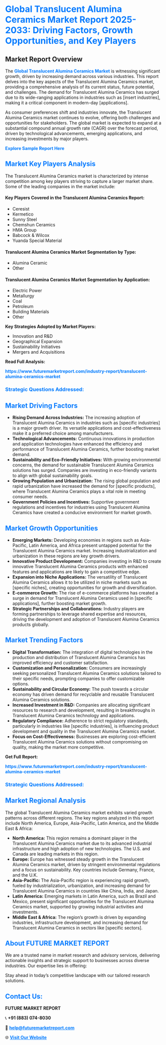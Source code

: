 <h1 style="color: #007BFF;">Global Translucent Alumina Ceramics Market Report 2025-2033: Driving Factors, Growth Opportunities, and Key Players</h1>

<section id="overview">
<h2>Market Report Overview</h2>
<p>The <a href="https://www.futuremarketreport.com/industry-report/translucent-alumina-ceramics-market" style="color: #007BFF; text-decoration: none;"><strong>Global Translucent Alumina Ceramics Market</strong></a> is witnessing significant growth, driven by increasing demand across various industries. This report delves into the key aspects of the Translucent Alumina Ceramics market, providing a comprehensive analysis of its current status, future potential, and challenges. The demand for Translucent Alumina Ceramics has surged due to its wide-ranging applications in industries such as [insert industries], making it a critical component in modern-day [applications].</p>
<p>As consumer preferences shift and industries innovate, the Translucent Alumina Ceramics market continues to evolve, offering both challenges and opportunities for stakeholders. The global market is expected to expand at a substantial compound annual growth rate (CAGR) over the forecast period, driven by technological advancements, emerging applications, and increasing investments by major players.</p>
</section>

<section id="overview">
<p><a href="https://www.futuremarketreport.com/request-sample/reportId=34958" style="color: #007BFF; text-decoration: none;"><strong>Explore Sample Report Here</strong></a></p>
</section>

<section id="key-players">
<h2 style="color: #007BFF;">Market Key Players Analysis</h2>
<p>The Translucent Alumina Ceramics market is characterized by intense competition among key players striving to capture a larger market share. Some of the leading companies in the market include:</p>
<h4>Key Players Covered in the Translucent Alumina Ceramics Report:</h4>
<ul><li>Ceresist</li><li>Kermetico</li><li>Sunny Steel</li><li>Chemshun Ceramics</li><li>HMA Group</li><li>Babcock &amp; Wilcox</li><li>Yuanda Special Material</li></ul>
<h4>Translucent Alumina Ceramics Market Segmentation by Type:</h4>
<ul><li>Alumina Ceramic</li><li>Other</li></ul>

<h4>Translucent Alumina Ceramics Market Segmentation by Application:</h4>
<ul><li>Electric Power</li><li>Metallurgy</li><li>Coal</li><li>Petroleum</li><li>Building Materials</li><li>Other</li></ul>
<p><strong>Key Strategies Adopted by Market Players:</strong></p>
<ul>
<li>Innovation and R&D</li>
<li>Geographical Expansion</li>
<li>Sustainability Initiatives</li>
<li>Mergers and Acquisitions</li>
</ul>
</section>

<section>
<p><strong>Read Full Analysis: </strong></p><a href="https://www.futuremarketreport.com/industry-report/translucent-alumina-ceramics-market" style="color: #007BFF; text-decoration: none;"><strong>https://www.futuremarketreport.com/industry-report/translucent-alumina-ceramics-market</strong></a>
<h3 style="color: #007BFF;">Strategic Questions Addressed:</h3>
</section>

<section id="driving-factors">
<h2 style="color: #007BFF;">Market Driving Factors</h2>
<ul>
<li><strong>Rising Demand Across Industries:</strong> The increasing adoption of Translucent Alumina Ceramics in industries such as [specific industries] is a major growth driver. Its versatile applications and cost-effectiveness make it a preferred choice among manufacturers.</li>
<li><strong>Technological Advancements:</strong> Continuous innovations in production and application technologies have enhanced the efficiency and performance of Translucent Alumina Ceramics, further boosting market demand.</li>
<li><strong>Sustainability and Eco-Friendly Initiatives:</strong> With growing environmental concerns, the demand for sustainable Translucent Alumina Ceramics solutions has surged. Companies are investing in eco-friendly variants to align with global sustainability goals.</li>
<li><strong>Growing Population and Urbanization:</strong> The rising global population and rapid urbanization have increased the demand for [specific products], where Translucent Alumina Ceramics plays a vital role in meeting consumer needs.</li>
<li><strong>Government Policies and Incentives:</strong> Supportive government regulations and incentives for industries using Translucent Alumina Ceramics have created a conducive environment for market growth.</li>
</ul>
</section>

<section id="growth-opportunities">
<h2 style="color: #007BFF;">Market Growth Opportunities</h2>
<ul>
<li><strong>Emerging Markets:</strong> Developing economies in regions such as Asia-Pacific, Latin America, and Africa present untapped potential for the Translucent Alumina Ceramics market. Increasing industrialization and urbanization in these regions are key growth drivers.</li>
<li><strong>Innovative Product Development:</strong> Companies investing in R&D to create innovative Translucent Alumina Ceramics products with enhanced features and applications are likely to gain a competitive edge.</li>
<li><strong>Expansion into Niche Applications:</strong> The versatility of Translucent Alumina Ceramics allows it to be utilized in niche markets such as [specific niches], creating opportunities for growth and diversification.</li>
<li><strong>E-commerce Growth:</strong> The rise of e-commerce platforms has created a surge in demand for Translucent Alumina Ceramics used in [specific applications], further boosting market growth.</li>
<li><strong>Strategic Partnerships and Collaborations:</strong> Industry players are forming partnerships to leverage shared expertise and resources, driving the development and adoption of Translucent Alumina Ceramics products globally.</li>
</ul>
</section>

<section id="trending-factors">
<h2 style="color: #007BFF;">Market Trending Factors</h2>
<ul>
<li><strong>Digital Transformation:</strong> The integration of digital technologies in the production and distribution of Translucent Alumina Ceramics has improved efficiency and customer satisfaction.</li>
<li><strong>Customization and Personalization:</strong> Consumers are increasingly seeking personalized Translucent Alumina Ceramics solutions tailored to their specific needs, prompting companies to offer customizable options.</li>
<li><strong>Sustainability and Circular Economy:</strong> The push towards a circular economy has driven demand for recyclable and reusable Translucent Alumina Ceramics solutions.</li>
<li><strong>Increased Investment in R&D:</strong> Companies are allocating significant resources to research and development, resulting in breakthroughs in Translucent Alumina Ceramics technology and applications.</li>
<li><strong>Regulatory Compliance:</strong> Adherence to strict regulatory standards, particularly in industries like [specific industries], is influencing product development and quality in the Translucent Alumina Ceramics market.</li>
<li><strong>Focus on Cost-Effectiveness:</strong> Businesses are exploring cost-efficient Translucent Alumina Ceramics solutions without compromising on quality, making the market more competitive.</li>
</ul>
</section>

<section>
<p><strong>Get Full Report: </strong></p><a href="https://www.futuremarketreport.com/industry-report/translucent-alumina-ceramics-market" style="color: #007BFF; text-decoration: none;"><strong>https://www.futuremarketreport.com/industry-report/translucent-alumina-ceramics-market</strong></a>
<h3 style="color: #007BFF;">Strategic Questions Addressed:</h3>
</section>


<section id="regional-analysis">
<h2 style="color: #007BFF;">Market Regional Analysis</h2>
<p>The global Translucent Alumina Ceramics market exhibits varied growth patterns across different regions. The key regions analyzed in this report include North America, Europe, Asia-Pacific, Latin America, and the Middle East & Africa:</p>
<ul>
<li><strong>North America:</strong> This region remains a dominant player in the Translucent Alumina Ceramics market due to its advanced industrial infrastructure and high adoption of new technologies. The U.S. and Canada are leading markets in this region.</li>
<li><strong>Europe:</strong> Europe has witnessed steady growth in the Translucent Alumina Ceramics market, driven by stringent environmental regulations and a focus on sustainability. Key countries include Germany, France, and the U.K.</li>
<li><strong>Asia-Pacific:</strong> The Asia-Pacific region is experiencing rapid growth, fueled by industrialization, urbanization, and increasing demand for Translucent Alumina Ceramics in countries like China, India, and Japan.</li>
<li><strong>Latin America:</strong> Emerging markets in Latin America, such as Brazil and Mexico, present significant opportunities for the Translucent Alumina Ceramics market, supported by growing industrial activities and investments.</li>
<li><strong>Middle East & Africa:</strong> The region’s growth is driven by expanding industries, infrastructure development, and increasing demand for Translucent Alumina Ceramics in sectors like [specific sectors].</li>
</ul>
</section>

<footer>
<h2 style="color: #007BFF;">About FUTURE MARKET REPORT</h2>
<p>We are a trusted name in market research and advisory services, delivering actionable insights and strategic support to businesses across diverse industries. Our expertise lies in offering:</p>

<p>Stay ahead in today’s competitive landscape with our tailored research solutions.</p>

<h2 style="color: #007BFF;">Contact Us:</h2>
<p><strong>FUTURE MARKET REPORT</strong></p>
<p>📞 <strong>+91 (883) 074-8030</strong></p>
<p>📧 <strong><a href="mailto:help@futuremarketreport.com" style="color: #007BFF;">help@futuremarketreport.com</a></strong></p>
<p>🌐 <strong><a href="https://www.futuremarketreport.com/" style="color: #007BFF;">Visit Our Website</a></strong></p>
</footer>
